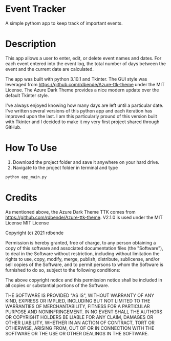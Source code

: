 # Event Tracker
A simple pythom app to keep track of important events.

# Description
This app allows a user to enter, edit, or delete event names and dates.  For each event entered into the event log, the total number of days between the event and the current date are calculated.

The app was built with python 3.10.1 and Tkinter.  The GUI style was leveraged from https://github.com/rdbende/Azure-ttk-theme under the MIT License.  The Azure Dark Theme provides a nice modern update over the default Tkinter style.

I've always enjoyed knowing how many days are left until a particular date.  I've written several versions of this python app and each iteration has improved upon the last. I am this particularly pround of this version built with Tkinter and I decided to make it my very first project shared through GitHub.

# How To Use
1. Download the project folder and save it anywhere on your hard drive.
2. Navigate to the project folder in terminal and type
```python
python app_main.py
```

# Credits
As mentioned above, the Azure Dark Theme TTK comes from
https://github.com/rdbende/Azure-ttk-theme.  V2.1.0 is used under the MIT License
MIT License

Copyright (c) 2021 rdbende

Permission is hereby granted, free of charge, to any person obtaining a copy
of this software and associated documentation files (the "Software"), to deal
in the Software without restriction, including without limitation the rights
to use, copy, modify, merge, publish, distribute, sublicense, and/or sell
copies of the Software, and to permit persons to whom the Software is
furnished to do so, subject to the following conditions:

The above copyright notice and this permission notice shall be included in all
copies or substantial portions of the Software.

THE SOFTWARE IS PROVIDED "AS IS", WITHOUT WARRANTY OF ANY KIND, EXPRESS OR
IMPLIED, INCLUDING BUT NOT LIMITED TO THE WARRANTIES OF MERCHANTABILITY,
FITNESS FOR A PARTICULAR PURPOSE AND NONINFRINGEMENT. IN NO EVENT SHALL THE
AUTHORS OR COPYRIGHT HOLDERS BE LIABLE FOR ANY CLAIM, DAMAGES OR OTHER
LIABILITY, WHETHER IN AN ACTION OF CONTRACT, TORT OR OTHERWISE, ARISING FROM,
OUT OF OR IN CONNECTION WITH THE SOFTWARE OR THE USE OR OTHER DEALINGS IN THE
SOFTWARE.